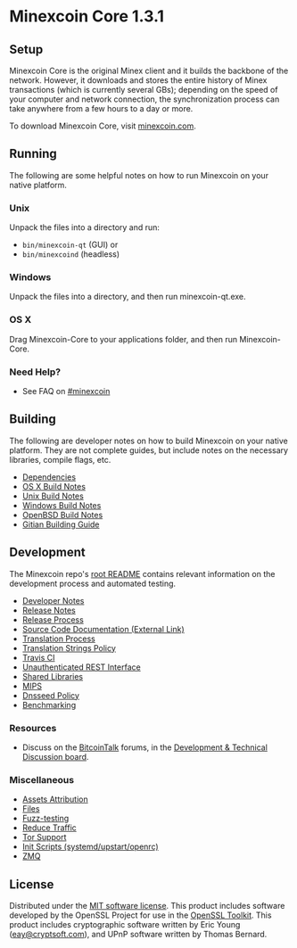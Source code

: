 Minexcoin Core 1.3.1
=====================

Setup
---------------------
Minexcoin Core is the original Minex client and it builds the backbone of the network. However, it downloads and stores the entire history of Minex transactions (which is currently several GBs); depending on the speed of your computer and network connection, the synchronization process can take anywhere from a few hours to a day or more.

To download Minexcoin Core, visit [minexcoin.com](https://minexcoin.com).

Running
---------------------
The following are some helpful notes on how to run Minexcoin on your native platform.

### Unix

Unpack the files into a directory and run:

- `bin/minexcoin-qt` (GUI) or
- `bin/minexcoind` (headless)

### Windows

Unpack the files into a directory, and then run minexcoin-qt.exe.

### OS X

Drag Minexcoin-Core to your applications folder, and then run Minexcoin-Core.

### Need Help?

* See FAQ on [#minexcoin](https://faq.minexcoin.com)

Building
---------------------
The following are developer notes on how to build Minexcoin on your native platform. They are not complete guides, but include notes on the necessary libraries, compile flags, etc.

- [Dependencies](dependencies.md)
- [OS X Build Notes](build-osx.md)
- [Unix Build Notes](build-unix.md)
- [Windows Build Notes](build-windows.md)
- [OpenBSD Build Notes](build-openbsd.md)
- [Gitian Building Guide](gitian-building.md)

Development
---------------------
The Minexcoin repo's [root README](/README.md) contains relevant information on the development process and automated testing.

- [Developer Notes](developer-notes.md)
- [Release Notes](release-notes.md)
- [Release Process](minexcoin-release-process.md)
- [Source Code Documentation (External Link)](https://dev.visucore.com/bitcoin/doxygen/)
- [Translation Process](translation_process.md)
- [Translation Strings Policy](translation_strings_policy.md)
- [Travis CI](travis-ci.md)
- [Unauthenticated REST Interface](REST-interface.md)
- [Shared Libraries](shared-libraries.md)
- [MIPS](mips.md)
- [Dnsseed Policy](dnsseed-policy.md)
- [Benchmarking](benchmarking.md)

### Resources
* Discuss on the [BitcoinTalk](https://bitcointalk.org/) forums, in the [Development & Technical Discussion board](https://bitcointalk.org/index.php?board=6.0).

### Miscellaneous
- [Assets Attribution](assets-attribution.md)
- [Files](files.md)
- [Fuzz-testing](fuzzing.md)
- [Reduce Traffic](reduce-traffic.md)
- [Tor Support](tor.md)
- [Init Scripts (systemd/upstart/openrc)](init.md)
- [ZMQ](zmq.md)

License
---------------------
Distributed under the [MIT software license](/COPYING).
This product includes software developed by the OpenSSL Project for use in the [OpenSSL Toolkit](https://www.openssl.org/). This product includes
cryptographic software written by Eric Young ([eay@cryptsoft.com](mailto:eay@cryptsoft.com)), and UPnP software written by Thomas Bernard.
